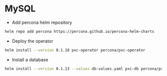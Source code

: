 # MySQL

* Add percona helm repository

```sh
helm repo add percona https://percona.github.io/percona-helm-charts
```

* Deploy the operator

```sh
helm install --version 0.1.10 pxc-operator percona/pxc-operator
```

* Install a database

```sh
helm install --version 0.1.13 --values db-values.yaml pxc-db percona/pxc-db
```
